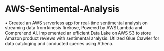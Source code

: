 # AWS-Sentimental-Analysis

•	Created an AWS serverless app for real-time sentimental analysis on streaming data from kinesis firehose, Powered by AWS Lambda and Comprehend AI. Implemented an efficient Data Lake on AWS S3 to store Amazon product reviews with sentimental analysis. Utilized Glue Crawler for data cataloging and conducted queries using Athena.
